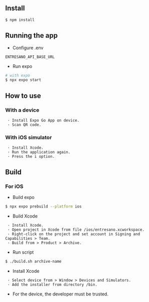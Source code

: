 ## Install

```bash
$ npm install
```

## Running the app

- Configure .env
```
ENTRESANO_API_BASE_URL
```

- Run expo
```bash
# with expo
$ npx expo start
```

## How to use

### With a device
```
 · Install Expo Go App on device.
 · Scan QR code.
```

### With iOS simulator
```
 · Install Xcode.
 · Run the application again.
 · Press the i option.
```

## Build

### For iOS

- Build expo
```bash
$ npx expo prebuild --platform ios
```

- Build Xcode
```
 · Install Xcode.
 · Open project in Xcode from file /ios/entresano.xcworkspace.
 · Right-click on the project and set account in Signing and Capabilities > Team.
 · Build from > Product > Archive.
```

- Run script
```bash
$ ./build.sh archive-name
```

- Install Xcode
```
 · Select device from > Window > Devices and Simulators.
 · Add the installer from directory /bin.
```
- For the device, the developer must be trusted.
